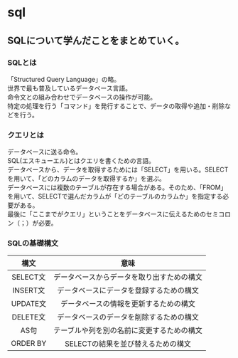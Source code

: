 # sql
## SQLについて学んだことをまとめていく。
### SQLとは
「Structured Query Language」の略。  
世界で最も普及しているデータベース言語。  
命令文との組み合わせでデータベースの操作が可能。  
特定の処理を行う「コマンド」を発行することで、データの取得や追加・削除などを行う。

### クエリとは
データベースに送る命令。  
SQL(エスキューエル)とはクエリを書くための言語。  
データベースから、データを取得するためには「SELECT」を用いる。SELECTを用いて、「どのカラムのデータを取得するか」を選ぶ。  
データベースには複数のテーブルが存在する場合がある。そのため、「FROM」を用いて、SELECTで選んだカラムが「どのテーブルのカラムか」を指定する必要がある。  
最後に「ここまでがクエリ」ということをデータベースに伝えるためのセミコロン（；）が必要。

### SQLの基礎構文
|構文|意味|
|:--:|:--:|
|SELECT文|データベースからデータを取り出すための構文|
|INSERT文|データベースにデータを登録するための構文|
|UPDATE文|データベースの情報を更新するための構文|
|DELETE文|データベースのデータを削除するための構文|
|AS句|テーブルや列を別の名前に変更するための構文|
|ORDER BY|SELECTの結果を並び替えるための構文|
